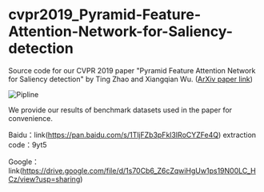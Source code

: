 # cvpr2019_Pyramid-Feature-Attention-Network-for-Saliency-detection

Source code for our CVPR 2019 paper "Pyramid Feature Attention Network for Saliency detection" by Ting Zhao and Xiangqian Wu. ([ArXiv paper link](https://arxiv.org/abs/1903.00179))

![Pipline](https://github.com/guodongxiaren/ImageCache/raw/master/Logo/foryou.gif)

We provide our results of benchmark datasets used in the paper for convenience. 

Baidu：link(https://pan.baidu.com/s/1TljFZb3pFkl3IRoCYZFe4Q)  extraction code：9yt5

Google：link(https://drive.google.com/file/d/1s70Cb6_Z6cZqwiHgUw1ps19N00LC_HCz/view?usp=sharing)
